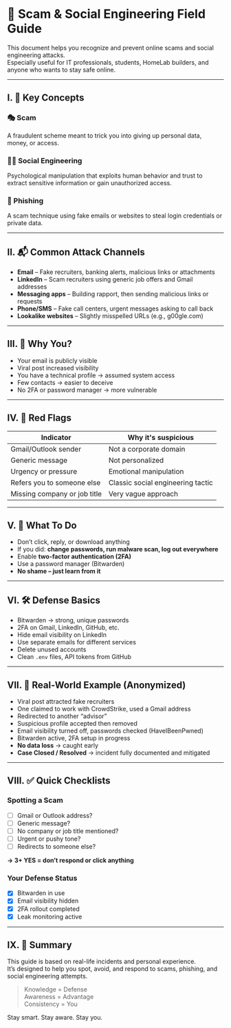 # 🔐 Scam & Social Engineering Field Guide

This document helps you recognize and prevent online scams and social engineering attacks.  
Especially useful for IT professionals, students, HomeLab builders, and anyone who wants to stay safe online.

---

## I. 🧠 Key Concepts

### 🎭 Scam

A fraudulent scheme meant to trick you into giving up personal data, money, or access.

### 🕵️‍♂️ Social Engineering

Psychological manipulation that exploits human behavior and trust to extract sensitive information or gain unauthorized access.

### 📩 Phishing

A scam technique using fake emails or websites to steal login credentials or private data.

---

## II. 📬 Common Attack Channels

- **Email** – Fake recruiters, banking alerts, malicious links or attachments
- **LinkedIn** – Scam recruiters using generic job offers and Gmail addresses
- **Messaging apps** – Building rapport, then sending malicious links or requests
- **Phone/SMS** – Fake call centers, urgent messages asking to call back
- **Lookalike websites** – Slightly misspelled URLs (e.g., g00gle.com)

---

## III. 🎯 Why You?

- Your email is publicly visible
- Viral post increased visibility
- You have a technical profile → assumed system access
- Few contacts → easier to deceive
- No 2FA or password manager → more vulnerable

---

## IV. 🚨 Red Flags

| Indicator              | Why it's suspicious            |
|-------------------------|--------------------------------|
| Gmail/Outlook sender    | Not a corporate domain         |
| Generic message         | Not personalized               |
| Urgency or pressure     | Emotional manipulation         |
| Refers you to someone else | Classic social engineering tactic |
| Missing company or job title | Very vague approach       |

---

## V. 🧯 What To Do

- Don’t click, reply, or download anything
- If you did: **change passwords, run malware scan, log out everywhere**
- Enable **two-factor authentication (2FA)**
- Use a password manager (Bitwarden)
- **No shame – just learn from it**

---

## VI. 🛠️ Defense Basics

- Bitwarden → strong, unique passwords
- 2FA on Gmail, LinkedIn, GitHub, etc.
- Hide email visibility on LinkedIn
- Use separate emails for different services
- Delete unused accounts
- Clean `.env` files, API tokens from GitHub

---

## VII. 🧪 Real-World Example (Anonymized)

- Viral post attracted fake recruiters
- One claimed to work with CrowdStrike, used a Gmail address
- Redirected to another “advisor”
- Suspicious profile accepted then removed
- Email visibility turned off, passwords checked (HaveIBeenPwned)
- Bitwarden active, 2FA setup in progress
- **No data loss** → caught early  
- **Case Closed / Resolved** → incident fully documented and mitigated

---

## VIII. ✅ Quick Checklists

### Spotting a Scam

- [ ] Gmail or Outlook address?
- [ ] Generic message?
- [ ] No company or job title mentioned?
- [ ] Urgent or pushy tone?
- [ ] Redirects to someone else?

**→ 3+ YES = don’t respond or click anything**

### Your Defense Status

- [x] Bitwarden in use
- [x] Email visibility hidden
- [x] 2FA rollout completed
- [x] Leak monitoring active

---

## IX. 🧾 Summary

This guide is based on real-life incidents and personal experience.  
It’s designed to help you spot, avoid, and respond to scams, phishing, and social engineering attempts.

> Knowledge = Defense  
> Awareness = Advantage  
> Consistency = You

Stay smart. Stay aware. Stay you.
